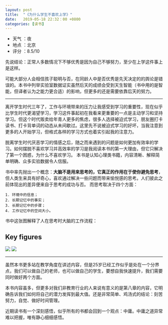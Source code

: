 ```yaml
---
layout: post
title:  "《为什么学生不喜欢上学》"
date:   2019-05-18 22:32：00 +0800
categories: [读书]
---
```


- 天气 ：夜
- 地点 ：北京
- 评分 ：8.5/10

先说结论：正常人多数情况下不够优秀是因为自己不够努力，至少在上学这件事上是这样。

可能大部分人会相信孩子聪明与否，在同龄人中是否优秀是先天决定的的舆论是错误的。本书中列举实验室数据证实虽然后天的成绩会受到天生智能（书中用的是智能，但译者认为之能力更合适）的影响，但更多的还是需要依靠后天的努力。

--- 

离开学生时代三年了，工作与环境带来的压力让我感受到学习的重要性，现在似乎比学生时代更渴望学习，学习这件事起初在我看来更重要的一点是主动学习和坚持学习。但这个时代贩卖给年青人更多的焦虑，很多人选择被迫式学习，朋友圈打卡读书、打卡背单词的动态从未间歇过。这里先不说被迫式学习的好坏，当我注意到更多的人开始学习，但格式各样的学习方式也着实引起我的注意力。

脱离学生时代厌恶学习的情感之后，随之而来遇到的问题是如何更加有效率的学习。如何摆脱不喜欢学习并高效率的学习是我阅读本书的第一大理由，但它只解决了第一个困惑，为什么不喜欢学习。
本书是认知心理类书籍，内容清晰、解释简单明确、众多实验数据令人信服。

书中率先抛出一个概念：**大脑不是用来思考的，它真正的作用在于使你避免思考**，但人类生来具有好奇心，喜欢通过解决一些问题而带来愉悦感的思考。人们彼此之前体现出的差异便来自于思考的成功与否。
而思考取决于四个方面：

    1. 环境中的信息；
    2. 长期记忆中的事实；
    3. 长期记忆中的步骤；
    4. 工作记忆中的空间大小。

书中这张图解释了人在思考时大脑的工作流程：

## Key figures
<img src="https://github.com/spr1ngd/spr1ngd.github.io/blob/master/_pictures/%E4%B8%BA%E4%BB%80%E4%B9%88%E5%AD%A6%E7%94%9F%E4%B8%8D%E5%96%9C%E6%AC%A2%E5%AD%A6%E4%B9%A0/%E8%AE%B0%E5%BF%86%E6%B5%81%E7%A8%8B.jpg" >  
<img src="https://github.com/spr1ngd/spr1ngd.github.io/blob/master/_pictures/%E4%B8%BA%E4%BB%80%E4%B9%88%E5%AD%A6%E7%94%9F%E4%B8%8D%E5%96%9C%E6%AC%A2%E5%AD%A6%E4%B9%A0/%E4%B8%BA%E4%BB%80%E4%B9%88%E5%AD%A6%E7%94%9F%E4%B8%8D%E5%96%9C%E6%AC%A2%E5%AD%A6%E4%B9%A0.png" > 

--- 

虽然本书更多站在教学角度在讲述内容，但是25岁已经工作似乎是处在一个分界点，我们可以做自己的老师，也可以做自己的学生，要想自我快速提升，我们需要同时做好两个方面。

本书内容虽多，但更多对我们非教育行业的人来说有意义的是第八章的内容，它明确告诉我们如何将自己的潜力发挥到最大值。还是非常简单、鸡汤式的结论：刻苦努力，自觉、做好时间管理。

近期读书有一个深刻感悟，似乎所有的书都会回到一个观点：中庸。中庸之道异常难以把握，唯有静心细细感悟。

